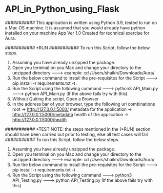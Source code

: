# API_in_Python_using_Flask

###########
This application is written using Python 3.9, tested to run on a Mac OS machine.
It is assumed that you would already have python installed on your machine
App Ver 1.0
Created for technical exercise for Aura.



###########
*RUN
###########
To run this Script, follow the below steps.

1) Assuming you have already unzipped the package.
2) Open you terminal on you Mac and change your directory to the unzipped directory
---> example: cd /Users/shaikh/Downloads/Aura/
3) Run the below command to install the pre-requisites for the Script
---> pip install -r requirements.txt -t .
4) Run the Script using the following command
---> python3 API_Main.py
---> python API_Main.py  (If the above fails try with this)
5) Without Quiting the script, Open a Browser
6) In the address bar of your browser, type the following url combinations
root                            -> http://127.0.0.1:5000/
metadata for the application    -> http://127.0.0.1:5000/metadata
health of the application       -> http://127.0.0.1:5000/health




###########
*TEST
NOTE: the steps mentioned in the (*RUN) section should have been carried out prior to testing, else all test cases will fail
###########
To run this Script, follow the below steps.

1) Assuming you have already unzipped the package.
2) Open you terminal on you Mac and change your directory to the unzipped directory
---> example: cd /Users/shaikh/Downloads/Aura/
3) Run the below command to install the pre-requisites for the Script
---> pip install -r requirements.txt -t .
4) Run the Script using the following command
---> python3 API_Testing.py
---> python API_Testing.py  (If the above fails try with this)